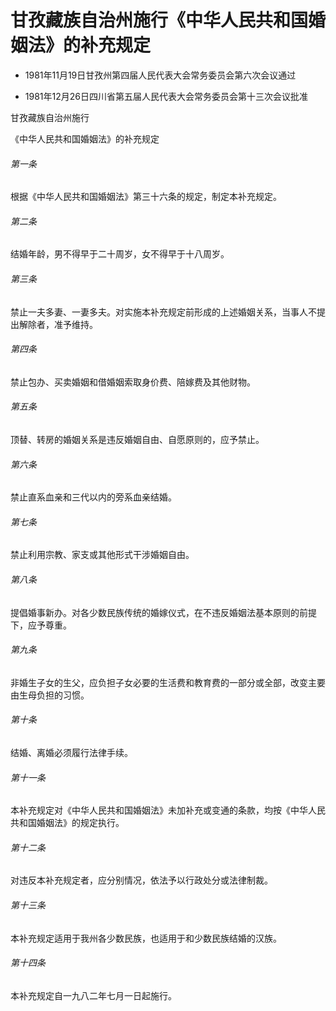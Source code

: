 # 甘孜藏族自治州施行《中华人民共和国婚姻法》的补充规定

- 1981年11月19日甘孜州第四届人民代表大会常务委员会第六次会议通过

- 1981年12月26日四川省第五届人民代表大会常务委员会第十三次会议批准

<!-- INFO END -->

甘孜藏族自治州施行

《中华人民共和国婚姻法》的补充规定

###### 第一条

根据《中华人民共和国婚姻法》第三十六条的规定，制定本补充规定。

###### 第二条

结婚年龄，男不得早于二十周岁，女不得早于十八周岁。

###### 第三条

禁止一夫多妻、一妻多夫。对实施本补充规定前形成的上述婚姻关系，当事人不提出解除者，准予维持。

###### 第四条

禁止包办、买卖婚姻和借婚姻索取身价费、陪嫁费及其他财物。

###### 第五条

顶替、转房的婚姻关系是违反婚姻自由、自愿原则的，应予禁止。

###### 第六条

禁止直系血亲和三代以内的旁系血亲结婚。

###### 第七条

禁止利用宗教、家支或其他形式干涉婚姻自由。

###### 第八条

提倡婚事新办。对各少数民族传统的婚嫁仪式，在不违反婚姻法基本原则的前提下，应予尊重。

###### 第九条

非婚生子女的生父，应负担子女必要的生活费和教育费的一部分或全部，改变主要由生母负担的习惯。

###### 第十条

结婚、离婚必须履行法律手续。

###### 第十一条

本补充规定对《中华人民共和国婚姻法》未加补充或变通的条款，均按《中华人民共和国婚姻法》的规定执行。

###### 第十二条

对违反本补充规定者，应分别情况，依法予以行政处分或法律制裁。

###### 第十三条

本补充规定适用于我州各少数民族，也适用于和少数民族结婚的汉族。

###### 第十四条

本补充规定自一九八二年七月一日起施行。
